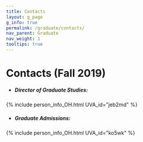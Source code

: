 ```yaml
---
title: Contacts
layout: g_page
g_info: true
permalink: /graduate/contacts/
nav_parent: Graduate
nav_weight: 1
tooltips: true
---
```


<h1 class="mb-4">Contacts (Fall 2019)</h1>

- ##### Director of Graduate Studies:<br>
{% include person_info_OH.html UVA_id="jeb2md" %}

- ##### Graduate Admissions:<br>
{% include person_info_OH.html UVA_id="ko5wk" %}
